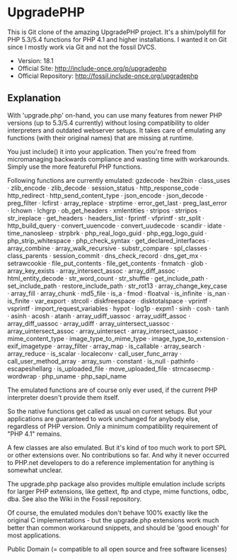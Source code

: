 UpgradePHP
==========

This is Git clone of the amazing UpgradePHP project. It's a shim/polyfill for PHP 5.3/5.4 functions for PHP 4.1 and higher installations. I wanted it on Git since I mostly work via Git and not the fossil DVCS. 

- Version: 18.1
- Official Site: http://include-once.org/p/upgradephp
- Official Repository: http://fossil.include-once.org/upgradephp

Explanation
-----------

With 'upgrade.php' on-hand, you can use many features from newer PHP versions (up to 5.3/5.4 currently) without losing compatibility to older interpreters and outdated webserver setups. It takes care of emulating any functions (with their original names) that are missing at runtime.

You just include() it into your application. Then you're freed from micromanaging backwards compliance and wasting time with workarounds. Simply use the more featureful PHP functions.

Following functions are currently emulated: gzdecode · hex2bin · class_uses · zlib_encode · zlib_decode · session_status · http_response_code · http_redirect · http_send_content_type · json_encode · json_decode · preg_filter · lcfirst · array_replace · strptime · error_get_last · preg_last_error · lchown · lchgrp · ob_get_headers · xmlentities · stripos · strripos · str_ireplace · get_headers · headers_list · fprintf · vfprintf · str_split · http_build_query · convert_uuencode · convert_uudecode · scandir · idate · time_nanosleep · strpbrk · php_real_logo_guid · php_egg_logo_guid · php_strip_whitespace · php_check_syntax · get_declared_interfaces · array_combine · array_walk_recursive · substr_compare · spl_classes · class_parents · session_commit · dns_check_record · dns_get_mx · setrawcookie · file_put_contents · file_get_contents · fnmatch · glob · array_key_exists · array_intersect_assoc · array_diff_assoc · html_entity_decode · str_word_count · str_shuffle · get_include_path · set_include_path · restore_include_path · str_rot13 · array_change_key_case · array_fill · array_chunk · md5_file · is_a · fmod · floatval · is_infinite · is_nan · is_finite · var_export · strcoll · diskfreespace · disktotalspace · vprintf · vsprintf · import_request_variables · hypot · log1p · expm1 · sinh · cosh · tanh · asinh · acosh · atanh · array_udiff_uassoc · array_udiff_assoc · array_diff_uassoc · array_udiff · array_uintersect_uassoc · array_uintersect_assoc · array_uintersect · array_intersect_uassoc · mime_content_type · image_type_to_mime_type · image_type_to_extension · exif_imagetype · array_filter · array_map · is_callable · array_search · array_reduce · is_scalar · localeconv · call_user_func_array · call_user_method_array · array_sum · constant · is_null · pathinfo · escapeshellarg · is_uploaded_file · move_uploaded_file · strncasecmp · wordwrap · php_uname · php_sapi_name

The emulated functions are of course only ever used, if the current PHP interpreter doesn't provide them itself.

So the native functions get called as usual on current setups. But your applications are guaranteed to work unchanged for anybody else, regardless of PHP version. Only a minimum compatibility requirement of "PHP 4.1" remains.

A few classes are also emulated. But it's kind of too much work to port SPL or other extensions over. No contributions so far. And why it never occurred to PHP.net developers to do a reference implementation for anything is somewhat unclear. 

The upgrade.php package also provides multiple emulation include scripts for larger PHP extensions, like gettext, ftp and ctype, mime functions, odbc, dba. See also the Wiki in the Fossil repository.

Of course, the emulated modules don't behave 100% exactly like the original C implementations - but the upgrade.php extensions work much better than common workaround snippets, and should be 'good enough' for most applications. 

Public Domain (= compatible to all open source and free software licenses) 